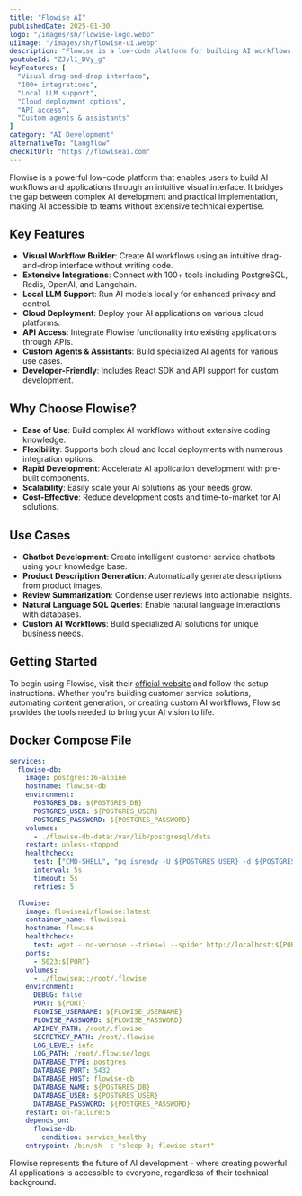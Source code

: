 ```yaml
---
title: "Flowise AI"
publishedDate: 2025-01-30
logo: "/images/sh/flowise-logo.webp"
uiImage: "/images/sh/flowise-ui.webp"
description: "Flowise is a low-code platform for building AI workflows and applications using a visual drag-and-drop interface. It simplifies the process of creating AI solutions without deep technical expertise."
youtubeId: "ZJvl1_DVy_g"
keyFeatures: [
  "Visual drag-and-drop interface",
  "100+ integrations",
  "Local LLM support",
  "Cloud deployment options",
  "API access",
  "Custom agents & assistants"
]
category: "AI Development"
alternativeTo: "Langflow"
checkItUrl: "https://flowiseai.com"
---
```


Flowise is a powerful low-code platform that enables users to build AI workflows and applications through an intuitive visual interface. It bridges the gap between complex AI development and practical implementation, making AI accessible to teams without extensive technical expertise.

## Key Features

- **Visual Workflow Builder**: Create AI workflows using an intuitive drag-and-drop interface without writing code.
- **Extensive Integrations**: Connect with 100+ tools including PostgreSQL, Redis, OpenAI, and Langchain.
- **Local LLM Support**: Run AI models locally for enhanced privacy and control.
- **Cloud Deployment**: Deploy your AI applications on various cloud platforms.
- **API Access**: Integrate Flowise functionality into existing applications through APIs.
- **Custom Agents & Assistants**: Build specialized AI agents for various use cases.
- **Developer-Friendly**: Includes React SDK and API support for custom development.

## Why Choose Flowise?

- **Ease of Use**: Build complex AI workflows without extensive coding knowledge.
- **Flexibility**: Supports both cloud and local deployments with numerous integration options.
- **Rapid Development**: Accelerate AI application development with pre-built components.
- **Scalability**: Easily scale your AI solutions as your needs grow.
- **Cost-Effective**: Reduce development costs and time-to-market for AI solutions.

## Use Cases

- **Chatbot Development**: Create intelligent customer service chatbots using your knowledge base.
- **Product Description Generation**: Automatically generate descriptions from product images.
- **Review Summarization**: Condense user reviews into actionable insights.
- **Natural Language SQL Queries**: Enable natural language interactions with databases.
- **Custom AI Workflows**: Build specialized AI solutions for unique business needs.

## Getting Started

To begin using Flowise, visit their [official website](https://flowiseai.com) and follow the setup instructions. Whether you're building customer service solutions, automating content generation, or creating custom AI workflows, Flowise provides the tools needed to bring your AI vision to life.

## Docker Compose File

```yml
services:
  flowise-db:
    image: postgres:16-alpine
    hostname: flowise-db
    environment:
      POSTGRES_DB: ${POSTGRES_DB}
      POSTGRES_USER: ${POSTGRES_USER}
      POSTGRES_PASSWORD: ${POSTGRES_PASSWORD}
    volumes:
      - ./flowise-db-data:/var/lib/postgresql/data
    restart: unless-stopped
    healthcheck:
      test: ["CMD-SHELL", "pg_isready -U ${POSTGRES_USER} -d ${POSTGRES_DB}"]
      interval: 5s
      timeout: 5s
      retries: 5

  flowise:
    image: flowiseai/flowise:latest
    container_name: flowiseai
    hostname: flowise
    healthcheck:
      test: wget --no-verbose --tries=1 --spider http://localhost:${PORT}
    ports:
      - 5023:${PORT}
    volumes:
      - ./flowiseai:/root/.flowise
    environment:
      DEBUG: false
      PORT: ${PORT}
      FLOWISE_USERNAME: ${FLOWISE_USERNAME}
      FLOWISE_PASSWORD: ${FLOWISE_PASSWORD}
      APIKEY_PATH: /root/.flowise
      SECRETKEY_PATH: /root/.flowise
      LOG_LEVEL: info
      LOG_PATH: /root/.flowise/logs
      DATABASE_TYPE: postgres
      DATABASE_PORT: 5432
      DATABASE_HOST: flowise-db
      DATABASE_NAME: ${POSTGRES_DB}
      DATABASE_USER: ${POSTGRES_USER}
      DATABASE_PASSWORD: ${POSTGRES_PASSWORD}
    restart: on-failure:5
    depends_on:
      flowise-db:
        condition: service_healthy
    entrypoint: /bin/sh -c "sleep 3; flowise start"
```

Flowise represents the future of AI development - where creating powerful AI applications is accessible to everyone, regardless of their technical background.

